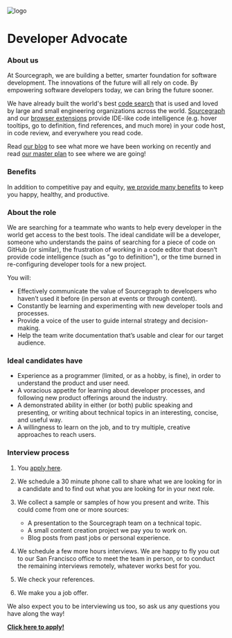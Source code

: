 ![logo](https://sourcegraph.com/.assets/img/sourcegraph-light-head-logo.svg)

# Developer Advocate

### About us

At Sourcegraph, we are building a better, smarter foundation for software development. The innovations of the future will all rely on code. By empowering software developers today, we can bring the future sooner.

We have already built the world's best [code search](https://about.sourcegraph.com/docs/search/) that is used and loved by large and small engineering organizations across the world.
[Sourcegraph](https://about.sourcegraph.com/product/server) and our [browser extensions](https://about.sourcegraph.com/product/browser) provide IDE-like code intelligence (e.g. hover tooltips, go to definition, find references, and much more) in your code host, in code review, and everywhere you read code.

Read [our blog](https://about.sourcegraph.com/blog/) to see what more we have been working on recently and read [our master plan](https://sourcegraph.com/plan) to see where we are going!

### Benefits

In addition to competitive pay and equity, [we provide many benefits](https://github.com/sourcegraph/careers#benefits) to keep you happy, healthy, and productive.

### About the role

We are searching for a teammate who wants to help every developer in the world get access to the best tools. The ideal candidate will be a developer, someone who understands the pains of searching for a piece of code on GitHub (or similar), the frustration of working in a code editor that doesn’t provide code intelligence (such as "go to definition"), or the time burned in re-configuring developer tools for a new project.

You will:

- Effectively communicate the value of Sourcegraph to developers who haven’t used it before (in person at events or through content).
- Constantly be learning and experimenting with new developer tools and processes.
- Provide a voice of the user to guide internal strategy and decision-making.
- Help the team write documentation that’s usable and clear for our target audience.

### Ideal candidates have

- Experience as a programmer (limited, or as a hobby, is fine), in order to understand the product and user need.
- A voracious appetite for learning about developer processes, and following new product offerings around the industry.
- A demonstrated ability in either (or both) public speaking and presenting, or writing about technical topics in an interesting, concise, and useful way.
- A willingness to learn on the job, and to try multiple, creative approaches to reach users.

### Interview process

1.  You [apply here](https://hire.withgoogle.com/public/jobs/sourcegraphcom/view/P_AAAAAADAAC5MQNTwVOcGlT).
2.  We schedule a 30 minute phone call to share what we are looking for in a candidate and to find out what you are looking for in your next role.
3.  We collect a sample or samples of how you present and write. This could come from one or more sources:

    - A presentation to the Sourcegraph team on a technical topic.
    - A small content creation project we pay you to work on.
    - Blog posts from past jobs or personal experience.

4.  We schedule a few more hours interviews. We are happy to fly you out to our San Francisco office to meet the team in person, or to conduct the remaining interviews remotely, whatever works best for you.
5.  We check your references.
6.  We make you a job offer.

We also expect you to be interviewing us too, so ask us any questions you have along the way!

**[Click here to apply!](https://hire.withgoogle.com/public/jobs/sourcegraphcom/view/P_AAAAAADAAC5MQNTwVOcGlT)**
